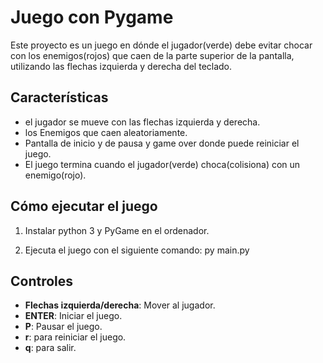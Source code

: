 # Juego con Pygame

Este proyecto es un juego en dónde el jugador(verde) debe evitar chocar con los enemigos(rojos) que caen de la parte superior de la pantalla, utilizando las flechas izquierda y derecha del teclado.

## Características

- el jugador se mueve con las flechas izquierda y derecha.
- los Enemigos que caen aleatoriamente.
- Pantalla de inicio y de pausa y game over donde puede reiniciar el juego.
- El juego termina cuando el jugador(verde) choca(colisiona) con un enemigo(rojo).

## Cómo ejecutar el juego

1. Instalar python 3 y PyGame en el ordenador.

2. Ejecuta el juego con el siguiente comando: py main.py

## Controles

- **Flechas izquierda/derecha**: Mover al jugador.
- **ENTER**: Iniciar el juego.
- **P**: Pausar el juego.
- **r**: para reiniciar el juego.
- **q**: para salir.
